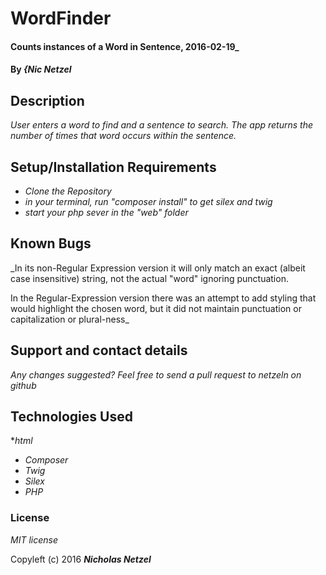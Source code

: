 # WordFinder

#### Counts instances of a Word in Sentence, 2016-02-19_

#### By _**{Nic Netzel**_

## Description

_User enters a word to find and a sentence to search. The app returns the number of times that word occurs within the sentence._

## Setup/Installation Requirements

* _Clone the Repository_
* _in your terminal, run  "composer install"   to get silex and twig_
* _start your php sever in the "web" folder_



## Known Bugs

_In its non-Regular Expression version it will only match an exact (albeit case insensitive) string, not the actual "word" ignoring punctuation.

In the Regular-Expression version there was an attempt to add styling that would highlight the chosen word, but it did not maintain punctuation or capitalization or plural-ness_

## Support and contact details

_Any changes suggested? Feel free to send a pull request to netzeln on github_

## Technologies Used

*_html_
* _Composer_
* _Twig_
* _Silex_
* _PHP_

### License

*MIT license*

Copyleft (c) 2016 **_Nicholas Netzel_**
